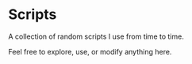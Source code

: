 # Scripts

A collection of random scripts I use from time to time.

Feel free to explore, use, or modify anything here.
